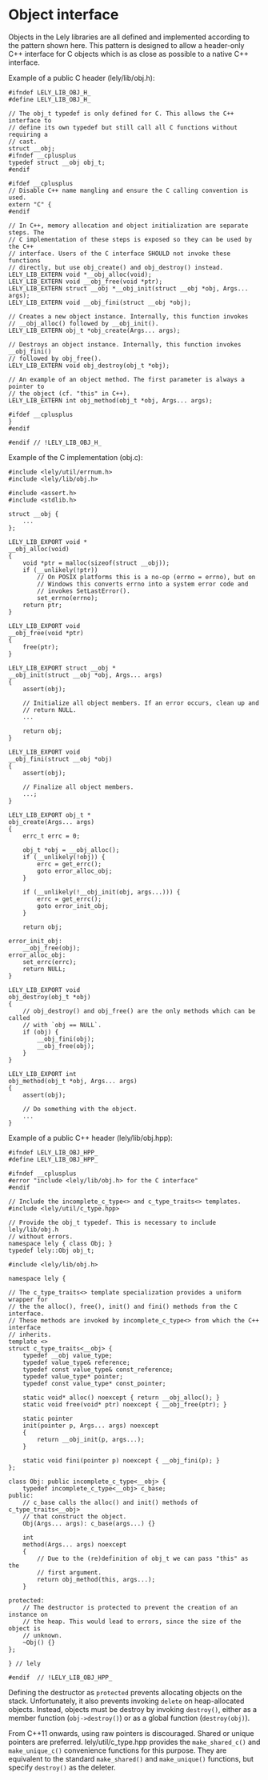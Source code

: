 Object interface
================

Objects in the Lely libraries are all defined and implemented according to the
pattern shown here. This pattern is designed to allow a header-only C++
interface for C objects which is as close as possible to a native C++ interface.

Example of a public C header (lely/lib/obj.h):
~~~{.c}
#ifndef LELY_LIB_OBJ_H_
#define LELY_LIB_OBJ_H_

// The obj_t typedef is only defined for C. This allows the C++ interface to
// define its own typedef but still call all C functions without requiring a
// cast.
struct __obj;
#ifndef __cplusplus
typedef struct __obj obj_t;
#endif

#ifdef __cplusplus
// Disable C++ name mangling and ensure the C calling convention is used.
extern "C" {
#endif

// In C++, memory allocation and object initialization are separate steps. The
// C implementation of these steps is exposed so they can be used by the C++
// interface. Users of the C interface SHOULD not invoke these functions
// directly, but use obj_create() and obj_destroy() instead.
LELY_LIB_EXTERN void *__obj_alloc(void);
LELY_LIB_EXTERN void __obj_free(void *ptr);
LELY_LIB_EXTERN struct __obj *__obj_init(struct __obj *obj, Args... args);
LELY_LIB_EXTERN void __obj_fini(struct __obj *obj);

// Creates a new object instance. Internally, this function invokes
// __obj_alloc() followed by __obj_init().
LELY_LIB_EXTERN obj_t *obj_create(Args... args);

// Destroys an object instance. Internally, this function invokes __obj_fini()
// followed by obj_free().
LELY_LIB_EXTERN void obj_destroy(obj_t *obj);

// An example of an object method. The first parameter is always a pointer to
// the object (cf. "this" in C++).
LELY_LIB_EXTERN int obj_method(obj_t *obj, Args... args);

#ifdef __cplusplus
}
#endif

#endif // !LELY_LIB_OBJ_H_
~~~

Example of the C implementation (obj.c):
~~~{.c}
#include <lely/util/errnum.h>
#include <lely/lib/obj.h>

#include <assert.h>
#include <stdlib.h>

struct __obj {
	...
};

LELY_LIB_EXPORT void *
__obj_alloc(void)
{
	void *ptr = malloc(sizeof(struct __obj));
	if (__unlikely(!ptr))
		// On POSIX platforms this is a no-op (errno = errno), but on
		// Windows this converts errno into a system error code and
		// invokes SetLastError().
		set_errno(errno);
	return ptr;
}

LELY_LIB_EXPORT void
__obj_free(void *ptr)
{
	free(ptr);
}

LELY_LIB_EXPORT struct __obj *
__obj_init(struct __obj *obj, Args... args)
{
	assert(obj);

	// Initialize all object members. If an error occurs, clean up and
	// return NULL.
	...

	return obj;
}

LELY_LIB_EXPORT void
__obj_fini(struct __obj *obj)
{
	assert(obj);

	// Finalize all object members.
	...;
}

LELY_LIB_EXPORT obj_t *
obj_create(Args... args)
{
	errc_t errc = 0;

	obj_t *obj = __obj_alloc();
	if (__unlikely(!obj)) {
		errc = get_errc();
		goto error_alloc_obj;
	}

	if (__unlikely(!__obj_init(obj, args...))) {
		errc = get_errc();
		goto error_init_obj;
	}

	return obj;

error_init_obj:
	__obj_free(obj);
error_alloc_obj:
	set_errc(errc);
	return NULL;
}

LELY_LIB_EXPORT void
obj_destroy(obj_t *obj)
{
	// obj_destroy() and obj_free() are the only methods which can be called
	// with `obj == NULL`.
	if (obj) {
		__obj_fini(obj);
		__obj_free(obj);
	}
}

LELY_LIB_EXPORT int
obj_method(obj_t *obj, Args... args)
{
	assert(obj);

	// Do something with the object.
	...
}
~~~

Example of a public C++ header (lely/lib/obj.hpp):
~~~{.cpp}
#ifndef LELY_LIB_OBJ_HPP_
#define LELY_LIB_OBJ_HPP_

#ifndef __cplusplus
#error "include <lely/lib/obj.h> for the C interface"
#endif

// Include the incomplete_c_type<> and c_type_traits<> templates.
#include <lely/util/c_type.hpp>

// Provide the obj_t typedef. This is necessary to include lely/lib/obj.h
// without errors.
namespace lely { class Obj; }
typedef lely::Obj obj_t;

#include <lely/lib/obj.h>

namespace lely {

// The c_type_traits<> template specialization provides a uniform wrapper for
// the the alloc(), free(), init() and fini() methods from the C interface.
// These methods are invoked by incomplete_c_type<> from which the C++ interface
// inherits.
template <>
struct c_type_traits<__obj> {
	typedef __obj value_type;
	typedef value_type& reference;
	typedef const value_type& const_reference;
	typedef value_type* pointer;
	typedef const value_type* const_pointer;

	static void* alloc() noexcept { return __obj_alloc(); }
	static void free(void* ptr) noexcept { __obj_free(ptr); }

	static pointer
	init(pointer p, Args... args) noexcept
	{
		return __obj_init(p, args...);
	}

	static void fini(pointer p) noexcept { __obj_fini(p); }
};

class Obj: public incomplete_c_type<__obj> {
	typedef incomplete_c_type<__obj> c_base;
public:
	// c_base calls the alloc() and init() methods of c_type_traits<__obj>
	// that construct the object.
	Obj(Args... args): c_base(args...) {}

	int
	method(Args... args) noexcept
	{
		// Due to the (re)definition of obj_t we can pass "this" as the
		// first argument.
		return obj_method(this, args...);
	}

protected:
	// The destructor is protected to prevent the creation of an instance on
	// the heap. This would lead to errors, since the size of the object is
	// unknown.
	~Obj() {}
};

} // lely

#endif  // !LELY_LIB_OBJ_HPP_
~~~

Defining the destructor as `protected` prevents allocating objects on the stack.
Unfortunately, it also prevents invoking `delete` on heap-allocated objects.
Instead, objects must be destroy by invoking `destroy()`, either as a member
function (`obj->destroy()`) or as a global function (`destroy(obj)`).

From C++11 onwards, using raw pointers is discouraged. Shared or unique pointers
are preferred. lely/util/c_type.hpp provides the `make_shared_c()` and
`make_unique_c()` convenience functions for this purpose. They are equivalent to
the standard `make_shared()` and `make_unique()` functions, but specify
`destroy()` as the deleter.

